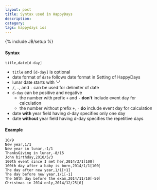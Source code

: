```yaml
---
layout: post
title: Syntax used in HappyDays
description: 
category: 
tags: happydays ios
---
```

{% include JB/setup %}

#### Syntax

    title,date[d-day]

- `title` and `[d-day]` is optional
- date format of `date` follows date format  in Setting of HappyDays
- lunar date starts with '-'
- `/`, `.`, and `-` can be used for delimiter of date
- `d-day` can be positive and negative
  - the number with prefix `+` and `-` **don't** include event day for calculation
  - the number without prefix `+`, `-` **do** include event day for calculation
- date **with** year field having d-day specifies only one day
- date **without** year field having d-day specifies the repetitive days

#### Example

	10/9
	New year,1/1
	New year in lunar,-1/1
	ThanksGiving in lunar,-8/15
	John birthday,2010/5/3
	100th event since I met her,2014/3/1[100]
	100th day after a baby is born,2014/1/1[100]
	The day after new year,1/1[+1]
	The day before new year,1/1[-1]
	The 50th day before the exam,2014/11/10[-50]
	Christmas in 2014 only,2014/12/25[0]

